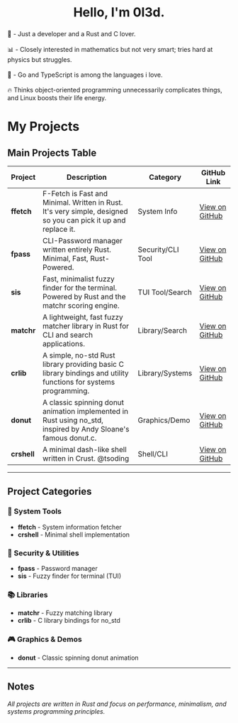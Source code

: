 <h1 align="center">Hello,  I'm 0l3d.</h1>

###

<p align="left">🦀 - Just a developer and a Rust and C lover. <br><br>📊 - Closely interested in mathematics but not very smart; tries hard at physics but struggles. <br><br>💎 - Go and TypeScript is among the languages i love.<br><br>🔥 Thinks object-oriented programming unnecessarily complicates things, and Linux boosts their life energy.</p>

###

# My Projects

## Main Projects Table

| Project    | Description                                                                                                      | Category          | GitHub Link                                                    |
|------------|------------------------------------------------------------------------------------------------------------------|-------------------|----------------------------------------------------------------|
| **ffetch** | F-Fetch is Fast and Minimal. Written in Rust. It's very simple, designed so you can pick it up and replace it.  | System Info       | [View on GitHub](https://github.com/0l3d/ffetch)              |
| **fpass**  | CLI-Password manager written entirely Rust. Minimal, Fast, Rust-Powered.                                        | Security/CLI Tool | [View on GitHub](https://github.com/0l3d/fpass)               |
| **sis**    | Fast, minimalist fuzzy finder for the terminal. Powered by Rust and the matchr scoring engine.                  | TUI Tool/Search   | [View on GitHub](https://github.com/0l3d/search-in-sight)     |
| **matchr** | A lightweight, fast fuzzy matcher library in Rust for CLI and search applications.                              | Library/Search    | [View on GitHub](https://github.com/0l3d/matchr)              |
| **crlib**  | A simple, no-std Rust library providing basic C library bindings and utility functions for systems programming. | Library/Systems   | [View on GitHub](https://github.com/0l3d/crlib)               |
| **donut**  | A classic spinning donut animation implemented in Rust using no_std, inspired by Andy Sloane's famous donut.c.  | Graphics/Demo     | [View on GitHub](https://github.com/0l3d/donut)               |
| **crshell**| A minimal dash-like shell written in Crust. @tsoding                                                            | Shell/CLI         | [View on GitHub](https://github.com/0l3d/crshell)             |

---

## Project Categories

### 🔧 System Tools
- **ffetch** - System information fetcher
- **crshell** - Minimal shell implementation

### 🔐 Security & Utilities
- **fpass** - Password manager
- **sis** - Fuzzy finder for terminal (TUI)

### 📚 Libraries
- **matchr** - Fuzzy matching library
- **crlib** - C library bindings for no_std

### 🎮 Graphics & Demos
- **donut** - Classic spinning donut animation

---

## Notes
*All projects are written in Rust and focus on performance, minimalism, and systems programming principles.*
